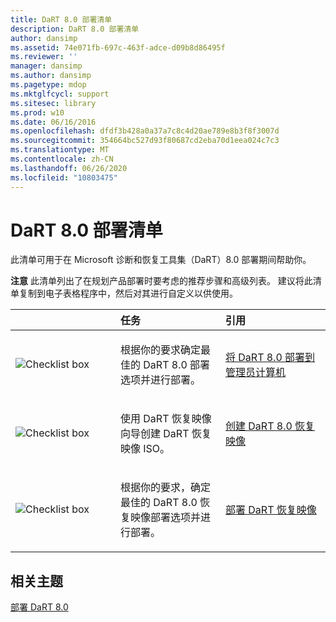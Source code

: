 ```yaml
---
title: DaRT 8.0 部署清单
description: DaRT 8.0 部署清单
author: dansimp
ms.assetid: 74e071fb-697c-463f-adce-d09b8d86495f
ms.reviewer: ''
manager: dansimp
ms.author: dansimp
ms.pagetype: mdop
ms.mktglfcycl: support
ms.sitesec: library
ms.prod: w10
ms.date: 06/16/2016
ms.openlocfilehash: dfdf3b428a0a37a7c8c4d20ae789e8b3f8f3007d
ms.sourcegitcommit: 354664bc527d93f80687cd2eba70d1eea024c7c3
ms.translationtype: MT
ms.contentlocale: zh-CN
ms.lasthandoff: 06/26/2020
ms.locfileid: "10803475"
---
```

# DaRT 8.0 部署清单


此清单可用于在 Microsoft 诊断和恢复工具集（DaRT）8.0 部署期间帮助你。

**注意** 此清单列出了在规划产品部署时要考虑的推荐步骤和高级列表。 建议将此清单复制到电子表格程序中，然后对其进行自定义以供使用。

 

<table>
<colgroup>
<col width="33%" />
<col width="33%" />
<col width="33%" />
</colgroup>
<thead>
<tr class="header">
<th align="left"></th>
<th align="left">任务</th>
<th align="left">引用</th>
</tr>
</thead>
<tbody>
<tr class="odd">
<td align="left"><img src="images/checklistbox.gif" alt="Checklist box" /></td>
<td align="left"><p>根据你的要求确定最佳的 DaRT 8.0 部署选项并进行部署。</p></td>
<td align="left"><p><a href="deploying-dart-80-to-administrator-computers-dart-8.md" data-raw-source="[Deploying DaRT 8.0 to Administrator Computers](deploying-dart-80-to-administrator-computers-dart-8.md)">将 DaRT 8.0 部署到管理员计算机</a></p></td>
</tr>
<tr class="even">
<td align="left"><img src="images/checklistbox.gif" alt="Checklist box" /></td>
<td align="left"><p>使用 DaRT 恢复映像向导创建 DaRT 恢复映像 ISO。</p></td>
<td align="left"><p><a href="creating-the-dart-80-recovery-image-dart-8.md" data-raw-source="[Creating the DaRT 8.0 Recovery Image](creating-the-dart-80-recovery-image-dart-8.md)">创建 DaRT 8.0 恢复映像</a></p></td>
</tr>
<tr class="odd">
<td align="left"><img src="images/checklistbox.gif" alt="Checklist box" /></td>
<td align="left"><p>根据你的要求，确定最佳的 DaRT 8.0 恢复映像部署选项并进行部署。</p></td>
<td align="left"><p><a href="deploying-the-dart-recovery-image-dart-8.md" data-raw-source="[Deploying the DaRT Recovery Image](deploying-the-dart-recovery-image-dart-8.md)">部署 DaRT 恢复映像</a></p></td>
</tr>
</tbody>
</table>

 

## 相关主题


[部署 DaRT 8.0](deploying-dart-80-dart-8.md)

 

 





